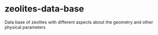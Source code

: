 # zeolites-data-base
Data base of zeolites with different aspects about the geometry and other physical parameters  

